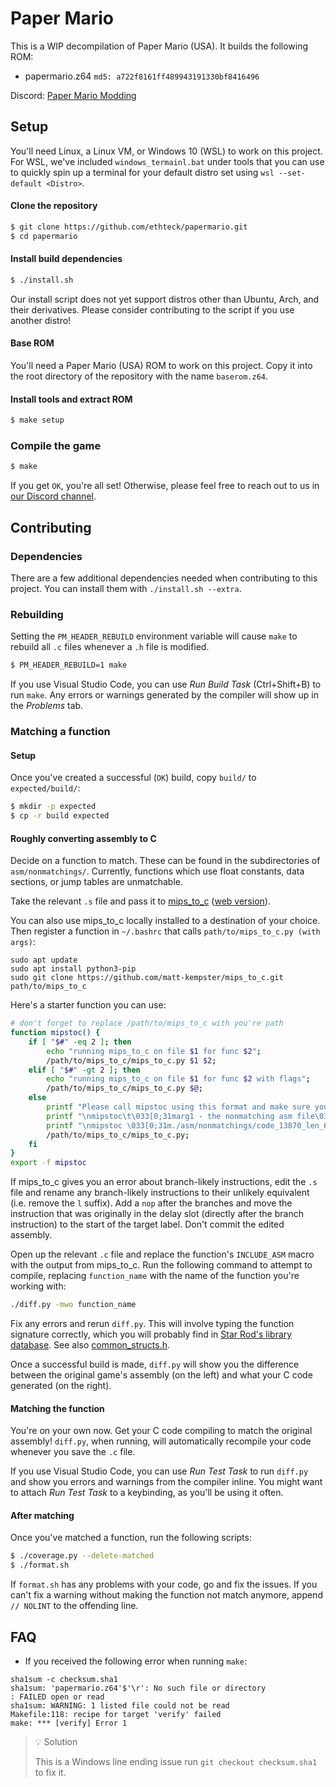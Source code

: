 # Paper Mario

This is a WIP decompilation of Paper Mario (USA). It builds the following ROM:

* papermario.z64 `md5: a722f8161ff489943191330bf8416496`

Discord: [Paper Mario Modding](https://discord.gg/urUm3VG)

## Setup

You'll need Linux, a Linux VM, or Windows 10 (WSL) to work on this project. For WSL, we've included `windows_termainl.bat` under tools that you can use to quickly spin up a terminal for your default distro set using `wsl --set-default <Distro>`.

#### Clone the repository

```sh
$ git clone https://github.com/ethteck/papermario.git
$ cd papermario
```

#### Install build dependencies

```sh
$ ./install.sh
```

Our install script does not yet support distros other than Ubuntu, Arch, and their derivatives. Please consider contributing to the script if you use another distro!

#### Base ROM

You'll need a Paper Mario (USA) ROM to work on this project. Copy it into the root directory of the repository with the name `baserom.z64`.

#### Install tools and extract ROM

```sh
$ make setup
```

### Compile the game

```sh
$ make
```

If you get `OK`, you're all set! Otherwise, please feel free to reach out to us in [our Discord channel](https://discord.gg/urUm3VG).

## Contributing

### Dependencies

There are a few additional dependencies needed when contributing to this project. You can install them with `./install.sh --extra`.

### Rebuilding

Setting the `PM_HEADER_REBUILD` environment variable will cause `make` to rebuild all `.c` files whenever a `.h` file is modified.

```sh
$ PM_HEADER_REBUILD=1 make
```

If you use Visual Studio Code, you can use _Run Build Task_ (Ctrl+Shift+B) to run `make`. Any errors or warnings generated by the compiler will show up in the _Problems_ tab.

### Matching a function

#### Setup

Once you've created a successful (`OK`) build, copy `build/` to `expected/build/`:

```sh
$ mkdir -p expected
$ cp -r build expected
```

#### Roughly converting assembly to C

Decide on a function to match. These can be found in the subdirectories of `asm/nonmatchings/`. Currently, functions which use float constants, data sections, or jump tables are unmatchable.

Take the relevant `.s` file and pass it to [mips_to_c](https://github.com/matt-kempster/mips_to_c) ([web version](https://simonsoftware.se/other/mips_to_c.py)).

You can also use mips_to_c locally installed to a destination of your choice. Then register a function in `~/.bashrc` that calls `path/to/mips_to_c.py (with args)`:
```
sudo apt update
sudo apt install python3-pip
sudo git clone https://github.com/matt-kempster/mips_to_c.git path/to/mips_to_c
```

Here's a starter function you can use:
```sh
# don't forget to replace /path/to/mips_to_c with you're path
function mipstoc() {
    if [ "$#" -eq 2 ]; then
        echo "running mips_to_c on file $1 for func $2";
        /path/to/mips_to_c/mips_to_c.py $1 $2;
    elif [ "$#" -gt 2 ]; then
        echo "running mips_to_c on file $1 for func $2 with flags";
        /path/to/mips_to_c/mips_to_c.py $@;
    else
        printf "Please call mipstoc using this format and make sure you're at the repo root:";
        printf "\nmipstoc\t\033[0;31marg1 - the nonmatching asm file\033[0m \t\t\t\033[0;34marg2 - the target function\033[0m \033[0;33margN - any of the optional mips_to_c.py flags\033[0m";
        printf "\nmipstoc \033[0;31m./asm/nonmatchings/code_13870_len_6980/func_8003B3D0.s\033[0m \t\033[0;34mfunc_8003B3D0\033[0m \033[0;33m--flag1 --flag2 --flag3\033[0m\n";
        /path/to/mips_to_c/mips_to_c.py;
    fi
}
export -f mipstoc
```

If mips_to_c gives you an error about branch-likely instructions, edit the `.s` file and rename any branch-likely instructions to their unlikely equivalent (i.e. remove the `l` suffix). Add a `nop` after the branches and move the instruction that was originally in the delay slot (directly after the branch instruction) to the start of the target label. Don't commit the edited assembly.

Open up the relevant `.c` file and replace the function's `INCLUDE_ASM` macro with the output from mips_to_c. Run the following command to attempt to compile, replacing `function_name` with the name of the function you're working with:

```sh
./diff.py -mwo function_name
```

Fix any errors and rerun `diff.py`. This will involve typing the function signature correctly, which you will probably find in [Star Rod's library database](https://github.com/nanaian/star-rod/blob/master/database/common_func_library.lib). See also [common_structs.h](include/common_structs.h).

Once a successful build is made, `diff.py` will show you the difference between the original game's assembly (on the left) and what your C code generated (on the right).

#### Matching the function

You're on your own now. Get your C code compiling to match the original assembly! `diff.py`, when running, will automatically recompile your code whenever you save the `.c` file.

If you use Visual Studio Code, you can use _Run Test Task_ to run `diff.py` and show you errors and warnings from the compiler inline. You might want to attach _Run Test Task_ to a keybinding, as you'll be using it often.

#### After matching

Once you've matched a function, run the following scripts:

```sh
$ ./coverage.py --delete-matched
$ ./format.sh
```

If `format.sh` has any problems with your code, go and fix the issues. If you can't fix a warning without making the function not match anymore, append `// NOLINT` to the offending line.

## FAQ

* If you received the following error when running  `make`:
```
sha1sum -c checksum.sha1
sha1sum: 'papermario.z64'$'\r': No such file or directory
: FAILED open or read
sha1sum: WARNING: 1 listed file could not be read
Makefile:118: recipe for target 'verify' failed
make: *** [verify] Error 1
```
> 💡 Solution
>
> This is a Windows line ending issue run `git checkout checksum.sha1` to fix it.
